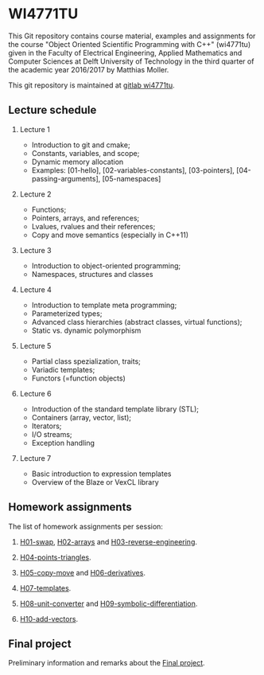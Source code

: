 WI4771TU
========

This Git repository contains course material, examples and assignments
for the course "Object Oriented Scientific Programming with C++"
(wi4771tu) given in the Faculty of Electrical Engineering, Applied
Mathematics and Computer Sciences at Delft University of Technology in
the third quarter of the academic year 2016/2017 by Matthias Moller.

This git repository is maintained at [gitlab wi4771tu].

Lecture schedule
----------------

1. Lecture 1
   -  Introduction to git and cmake;
   -  Constants, variables, and scope;
   -  Dynamic memory allocation
   -  Examples: [01-hello], [02-variables-constants],
      [03-pointers], [04-passing-arguments], [05-namespaces]

2. Lecture 2
   - Functions;
   - Pointers, arrays, and references;
   - Lvalues, rvalues and their references;
   - Copy and move semantics (especially in C++11)
   
3. Lecture 3
   - Introduction to object-oriented programming;
   - Namespaces, structures and classes
   
4. Lecture 4
   - Introduction to template meta programming;
   - Parameterized types;
   - Advanced class hierarchies (abstract classes, virtual functions);
   - Static vs. dynamic polymorphism
   
5. Lecture 5
   - Partial class spezialization, traits;
   - Variadic templates;
   - Functors (=function objects)
   
6. Lecture 6
   - Introduction of the standard template library (STL);
   - Containers (array, vector, list);
   - Iterators;
   - I/O streams;
   - Exception handling
   
7. Lecture 7
   - Basic introduction to expression templates
   - Overview of the Blaze or VexCL library

Homework assignments
--------------------

The list of homework assignments per session:

1.  [H01-swap], [H02-arrays] and [H03-reverse-engineering].

2.  [H04-points-triangles].

3.  [H05-copy-move] and [H06-derivatives].

4.  [H07-templates].

5.  [H08-unit-converter] and [H09-symbolic-differentiation].

6.  [H10-add-vectors].

Final project
-------------

Preliminary information and remarks about the [Final project].


[gitlab wi4771tu]: https://gitlab.com/mmoelle1/wi4771tu.2016.git
[H01-swap]: H01-swap/
[H02-arrays]: H02-arrays/
[H03-reverse-engineering]: H03-reverse-engineering/
[H04-points-triangles]: H04-points-triangles/
[H05-copy-move]: H05-copy-move/
[H06-derivatives]: H06-derivatives/
[H07-templates]: H07-templates/
[H08-unit-converter]: H08-unit-converter/
[H09-symbolic-differentiation]: H09-symbolic-differentiation/
[H10-add-vectors]: H10-add-vectors/

[Final project]: Final-project/
